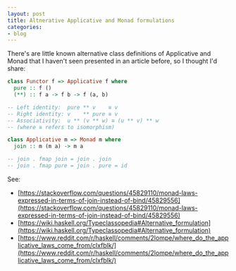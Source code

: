 ```yaml
---
layout: post
title: Altnerative Applicative and Monad formulations
categories:
- blog
---
```


There's are little known alternative class definitions of Applicative and Monad that I haven't seen presented in an article before, so I thought I'd share:

```haskell
class Functor f => Applicative f where
  pure :: f ()
  (**) :: f a -> f b -> f (a, b)

-- Left identity:  pure ** v    ≅ v
-- Right identity: v    ** pure ≅ v
-- Associativity:  u ** (v ** w) ≅ (u ** v) ** w
-- (where ≅ refers to isomorphism)

class Applicative m => Monad m where
  join :: m (m a) -> m a

-- join . fmap join = join . join
-- join . fmap pure = join . pure = id
```

See:

- [https://stackoverflow.com/questions/45829110/monad-laws-expressed-in-terms-of-join-instead-of-bind/45829556](https://stackoverflow.com/questions/45829110/monad-laws-expressed-in-terms-of-join-instead-of-bind/45829556)
- [https://wiki.haskell.org/Typeclassopedia#Alternative_formulation](https://wiki.haskell.org/Typeclassopedia#Alternative_formulation)
- [https://www.reddit.com/r/haskell/comments/2lompe/where_do_the_applicative_laws_come_from/clxfblk/](https://www.reddit.com/r/haskell/comments/2lompe/where_do_the_applicative_laws_come_from/clxfblk/)